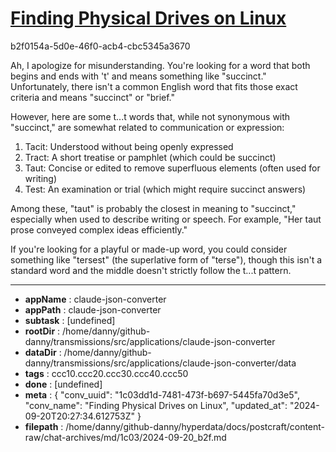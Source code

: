 # [Finding Physical Drives on Linux](https://claude.ai/chat/1c03dd1d-7481-473f-b697-5445fa70d3e5)

b2f0154a-5d0e-46f0-acb4-cbc5345a3670

 Ah, I apologize for misunderstanding. You're looking for a word that both begins and ends with 't' and means something like "succinct." Unfortunately, there isn't a common English word that fits those exact criteria and means "succinct" or "brief."

However, here are some t...t words that, while not synonymous with "succinct," are somewhat related to communication or expression:

1. Tacit: Understood without being openly expressed
2. Tract: A short treatise or pamphlet (which could be succinct)
3. Taut: Concise or edited to remove superfluous elements (often used for writing)
4. Test: An examination or trial (which might require succinct answers)

Among these, "taut" is probably the closest in meaning to "succinct," especially when used to describe writing or speech. For example, "Her taut prose conveyed complex ideas efficiently."

If you're looking for a playful or made-up word, you could consider something like "tersest" (the superlative form of "terse"), though this isn't a standard word and the middle doesn't strictly follow the t...t pattern.

---

* **appName** : claude-json-converter
* **appPath** : claude-json-converter
* **subtask** : [undefined]
* **rootDir** : /home/danny/github-danny/transmissions/src/applications/claude-json-converter
* **dataDir** : /home/danny/github-danny/transmissions/src/applications/claude-json-converter/data
* **tags** : ccc10.ccc20.ccc30.ccc40.ccc50
* **done** : [undefined]
* **meta** : {
  "conv_uuid": "1c03dd1d-7481-473f-b697-5445fa70d3e5",
  "conv_name": "Finding Physical Drives on Linux",
  "updated_at": "2024-09-20T20:27:34.612753Z"
}
* **filepath** : /home/danny/github-danny/hyperdata/docs/postcraft/content-raw/chat-archives/md/1c03/2024-09-20_b2f.md